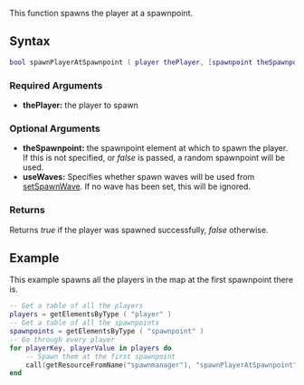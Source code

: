 This function spawns the player at a spawnpoint.

Syntax
------

``` lua
bool spawnPlayerAtSpawnpoint ( player thePlayer, [spawnpoint theSpawnpoint = random, bool useWaves ] )             
```

### Required Arguments

-   **thePlayer:** the player to spawn

### Optional Arguments

-   **theSpawnpoint:** the spawnpoint element at which to spawn the player. If this is not specified, or *false* is passed, a random spawnpoint will be used.
-   **useWaves:** Specifies whether spawn waves will be used from [setSpawnWave](/docs/resource:spawnmanager/setspawnwave.md "wikilink"). If no wave has been set, this will be ignored.

### Returns

Returns *true* if the player was spawned successfully, *false* otherwise.

Example
-------

This example spawns all the players in the map at the first spawnpoint there is.

``` lua
-- Get a table of all the players
players = getElementsByType ( "player" )
-- Get a table of all the spawnpoints
spawnpoints = getElementsByType ( "spawnpoint" )
-- Go through every player
for playerKey, playerValue in players do
    -- Spawn them at the first spawnpoint
    call(getResourceFromName("spawnmanager"), "spawnPlayerAtSpawnpoint", playerValue, spawnpoints[1] )
end
```
